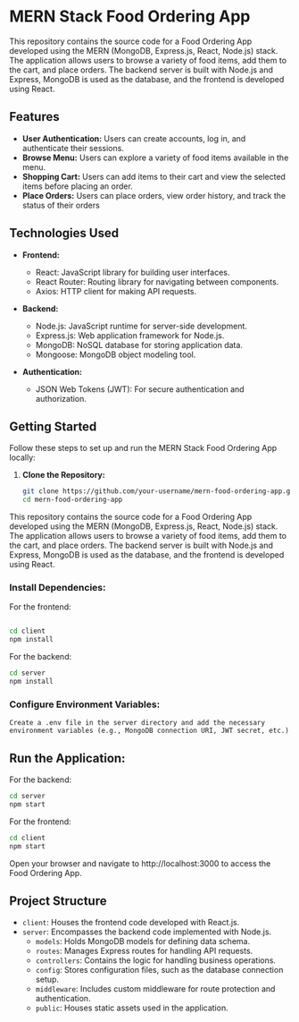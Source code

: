 # MERN Stack Food Ordering App

This repository contains the source code for a Food Ordering App developed using the MERN (MongoDB, Express.js, React, Node.js) stack. The application allows users to browse a variety of food items, add them to the cart, and place orders. The backend server is built with Node.js and Express, MongoDB is used as the database, and the frontend is developed using React.

## Features

- **User Authentication:** Users can create accounts, log in, and authenticate their sessions.
- **Browse Menu:** Users can explore a variety of food items available in the menu.
- **Shopping Cart:** Users can add items to their cart and view the selected items before placing an order.
- **Place Orders:** Users can place orders, view order history, and track the status of their orders
  
## Technologies Used

- **Frontend:**
  - React: JavaScript library for building user interfaces.
  - React Router: Routing library for navigating between components.
  - Axios: HTTP client for making API requests.

- **Backend:**
  - Node.js: JavaScript runtime for server-side development.
  - Express.js: Web application framework for Node.js.
  - MongoDB: NoSQL database for storing application data.
  - Mongoose: MongoDB object modeling tool.

- **Authentication:**
  - JSON Web Tokens (JWT): For secure authentication and authorization.

## Getting Started

Follow these steps to set up and run the MERN Stack Food Ordering App locally:

1. **Clone the Repository:**
   ```bash
   git clone https://github.com/your-username/mern-food-ordering-app.git
   cd mern-food-ordering-app
This repository contains the source code for a Food Ordering App developed using the MERN (MongoDB, Express.js, React, Node.js) stack. The application allows users to browse a variety of food items, add them to the cart, and place orders. The backend server is built with Node.js and Express, MongoDB is used as the database, and the frontend is developed using React.

### Install Dependencies:
For the frontend:

``` bash

cd client
npm install
```
For the backend:

```bash
cd server
npm install
```
### Configure Environment Variables:
```Create a .env file in the server directory and add the necessary environment variables (e.g., MongoDB connection URI, JWT secret, etc.)```

## Run the Application:
For the backend:

```bash
cd server
npm start
```
For the frontend:
```bash
cd client
npm start
```
Open your browser and navigate to http://localhost:3000 to access the Food Ordering App.

## Project Structure

- `client`: Houses the frontend code developed with React.js.
- `server`: Encompasses the backend code implemented with Node.js.
  - `models`: Holds MongoDB models for defining data schema.
  - `routes`: Manages Express routes for handling API requests.
  - `controllers`: Contains the logic for handling business operations.
  - `config`: Stores configuration files, such as the database connection setup.
  - `middleware`: Includes custom middleware for route protection and authentication.
  - `public`: Houses static assets used in the application.
